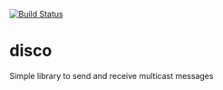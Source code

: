 [![Build Status](https://travis-ci.org/djavorszky/disco.svg?branch=master)](https://travis-ci.org/djavorszky/disco)

# disco
Simple library to send and receive multicast messages
